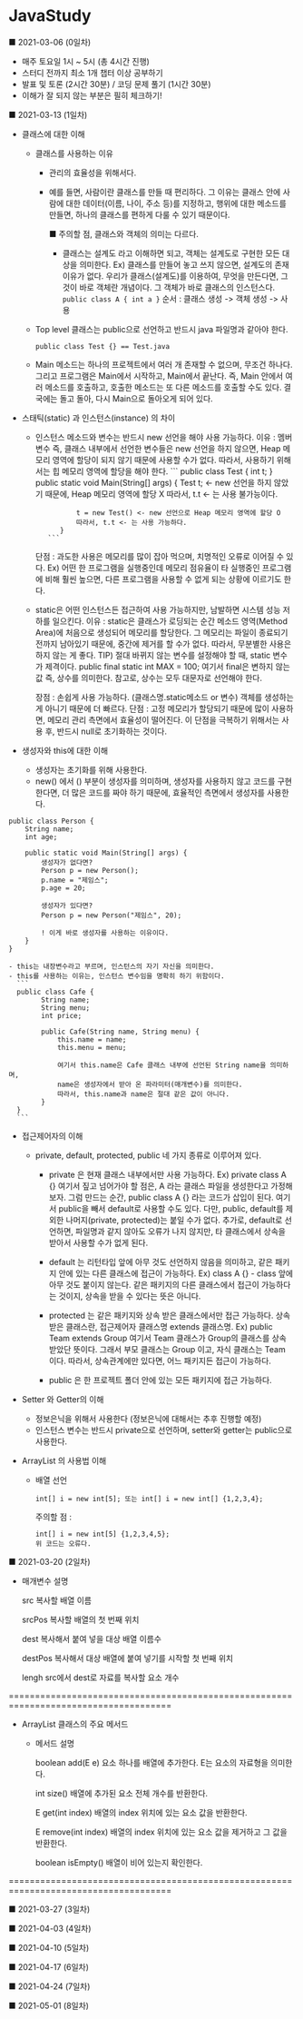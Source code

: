 # JavaStudy

■ 2021-03-06 (0일차)
 - 매주 토요일 1시 ~ 5시 (총 4시간 진행)
 - 스터디 전까지 최소 1개 챕터 이상 공부하기
 - 발표 및 토론 (2시간 30분) / 코딩 문제 풀기 (1시간 30분)
 - 이해가 잘 되지 않는 부분은 필히 체크하기!


■ 2021-03-13 (1일차)
 - 클래스에 대한 이해
    - 클래스를 사용하는 이유
        - 관리의 효율성을 위해서다.
        - 예를 들면, 사람이란 클래스를 만들 때 편리하다.
          그 이유는 클래스 안에 사람에 대한 데이터(이름, 나이, 주소 등)를 지정하고, 
          행위에 대한 메소드를 만들면, 하나의 클래스를 편하게 다룰 수 있기 때문이다.

          ■ 주의할 점, 클래스와 객체의 의미는 다르다.
            - 클래스는 설계도 라고 이해하면 되고, 객체는 설계도로 구현한 모든 대상을 의미한다.
              Ex) 클래스를 만들어 놓고 쓰지 않으면, 설계도의 존재 이유가 없다.
                  우리가 클래스(설계도)를 이용하여, 무엇을 만든다면, 그것이 바로 객체란 개념이다.
                  그 객체가 바로 클래스의 인스턴스다.
                  ```
                  public class A { int a }
                  ```
                  순서 : 클래스 생성 -> 객체 생성 -> 사용
          
    - Top level 클래스는 public으로 선언하고 반드시 java 파일명과 같아야 한다.
      ```
      public class Test {} == Test.java
      ```
    - Main 메소드는 하나의 프로젝트에서 여러 개 존재할 수 없으며, 무조건 하나다.
      그리고 프로그램은 Main에서 시작하고, Main에서 끝난다.
      즉, Main 안에서 여러 메소드를 호출하고, 호출한 메소드는 또 다른 메소드를 호출할 수도 있다.
      결국에는 돌고 돌아, 다시 Main으로 돌아오게 되어 있다.

 - 스태틱(static) 과 인스턴스(instance) 의 차이
    - 인스턴스 메소드와 변수는 반드시 new 선언을 해야 사용 가능하다.
      이유 : 멤버 변수 즉, 클래스 내부에서 선언한 변수들은 new 선언을 하지 않으면,
             Heap 메모리 영역에 할당이 되지 않기 때문에 사용할 수가 없다.
             따라서, 사용하기 위해서는 힙 메모리 영역에 할당을 해야 한다.
             ```
             public class Test {
                 int t;
             }
                public static void Main(String[] args) {
                    Test t; <- new 선언을 하지 않았기 때문에, Heap 메모리 영역에 할당 X
                    따라서, t.t <- 는 사용 불가능이다.

                    t = new Test() <- new 선언으로 Heap 메모리 영역에 할당 O
                    따라서, t.t <- 는 사용 가능하다.
                }
             ```
      단점 : 과도한 사용은 메모리를 많이 잡아 먹으며, 치명적인 오류로 이어질 수 있다.
             Ex) 어떤 한 프로그램을 실행중인데 메모리 점유율이 타 실행중인 프로그램에 비해
                 훨씬 높으면, 다른 프로그램을 사용할 수 없게 되는 상황에 이르기도 한다.

    - static은 어떤 인스턴스든 접근하여 사용 가능하지만, 남발하면 시스템 성능 저하를 일으킨다.
      이유 : static은 클래스가 로딩되는 순간 메소드 영역(Method Area)에 처음으로 
             생성되어 메모리를 할당한다. 
             그 메모리는 파일이 종료되기 전까지 남아있기 때문에, 중간에 제거를 할 수가 없다. 따라서, 무분별한 사용은 하지 않는 게 좋다.
             TIP) 절대 바뀌지 않는 변수를 설정해야 할 때, static 변수가 제격이다.
                 public final static int MAX = 100;
                 여기서 final은 변하지 않는 값 즉, 상수를 의미한다.
                 참고로, 상수는 모두 대문자로 선언해야 한다.

      장점 : 손쉽게 사용 가능하다. (클래스명.static메소드 or 변수)
             객체를 생성하는 게 아니기 때문에 더 빠르다.
      단점 : 고정 메모리가 할당되기 때문에 많이 사용하면, 메모리 관리 측면에서 효율성이 떨어진다.
             이 단점을 극복하기 위해서는 사용 후, 반드시 null로 초기화하는 것이다.

 - 생성자와 this에 대한 이해
    - 생성자는 초기화를 위해 사용한다.
    - new() 에서 () 부분이 생성자를 의미하며, 생성자를 사용하지 않고 코드를 구현한다면,
      더 많은 코드를 짜야 하기 때문에, 효율적인 측면에서 생성자를 사용한다.
      
```
public class Person {
    String name;
    int age;

    public static void Main(String[] args) {
        생성자가 없다면?
        Person p = new Person();
        p.name = "제임스";
        p.age = 20;
        
        생성자가 있다면?
        Person p = new Person("제임스", 20);
        
        ! 이게 바로 생성자를 사용하는 이유이다.
    }
}
```
    - this는 내장변수라고 부르며, 인스턴스의 자기 자신을 의미한다.
    - this를 사용하는 이유는, 인스턴스 변수임을 명확히 하기 위함이다.
      ```
      public class Cafe {
            String name;
            String menu;
            int price;
            
            public Cafe(String name, String menu) {
                this.name = name; 
                this.menu = menu;

                여기서 this.name은 Cafe 클래스 내부에 선언된 String name을 의미하며,
                name은 생성자에서 받아 온 파라미터(매개변수)를 의미한다.
                따라서, this.name과 name은 절대 같은 값이 아니다.
            }
      }
      ```
 - 접근제어자의 이해
    - private, default, protected, public 네 가지 종류로 이루어져 있다.
        - private 은 현재 클래스 내부에서만 사용 가능하다.
          Ex) private class A {}
          여기서 짚고 넘어가야 할 점은,
          A 라는 클래스 파일을 생성한다고 가정해보자.
          그럼 만드는 순간, public class A {} 라는 코드가 삽입이 된다.
          여기서 public을 빼서 default로 사용할 수도 있다.
          다만, public, default를 제외한 나머지(private, protected)는
          붙일 수가 없다.
          추가로, default로 선언하면, 파일명과 같지 않아도 오류가 나지 않지만,
          타 클래스에서 상속을 받아서 사용할 수가 없게 된다.

        - default 는 리턴타입 앞에 아무 것도 선언하지 않음을 의미하고,
          같은 패키지 안에 있는 다른 클래스에 접근이 가능하다.
          Ex) class A {} - class 앞에 아무 것도 붙이지 않는다.
          같은 패키지의 다른 클래스에서 접근이 가능하다는 것이지, 
          상속을 받을 수 있다는 뜻은 아니다.

        - protected 는 같은 패키지와 상속 받은 클래스에서만 접근 가능하다.
          상속 받은 클래스란, 접근제어자 클래스명 extends 클래스명.
          Ex) public Team extends Group
          여기서 Team 클래스가 Group의 클래스를 상속 받았단 뜻이다.
          그래서 부모 클래스는 Group 이고, 자식 클래스는 Team 이다.
          따라서, 상속관계에만 있다면, 어느 패키지든 접근이 가능하다.

        - public 은 한 프로젝트 폴더 안에 있는 모든 패키지에 접근 가능하다.

 - Setter 와 Getter의 이해
    - 정보은닉을 위해서 사용한다 (정보은닉에 대해서는 추후 진행할 예정)
    - 인스턴스 변수는 반드시 private으로 선언하며, setter와 getter는 public으로 사용한다.

 - ArrayList 의 사용법 이해
    - 배열 선언
      ```
      int[] i = new int[5]; 또는 int[] i = new int[] {1,2,3,4};
      ```
      주의할 점 : 
      ```
      int[] i = new int[5] {1,2,3,4,5}; 
      위 코드는 오류다.
      ```


■ 2021-03-20 (2일차)

- 매개변수      설명

  src      복사할 배열 이름
  
  srcPos   복사할 배열의 첫 번째 위치

  dest     복사해서 붙여 넣을 대상 배열 이름수

  destPos  복사해서 대상 배열에 붙여 넣기를 시작할 첫 번째 위치

  lengh    src에서 dest로 자료를 복사할 요소 개수
  
 =====================================================================================
  - ArrayList 클래스의 주요 메서드
  
    - 메서드                                설명
  
      boolean add(E e)       요소 하나를 배열에 추가한다. E는 요소의 자료형을 의미한다.
  
      int size()             배열에 추가된 요소 전체 개수를 반환한다.
  
      E get(int index)       배열의 index 위치에 있는 요소 값을 반환한다.
  
      E remove(int index)    배열의 index 위치에 있는 요소 값을 제거하고 그 값을 반환한다.
  
      boolean isEmpty()      배열이 비어 있는지 확인한다.
      
 =====================================================================================

■ 2021-03-27 (3일차)


■ 2021-04-03 (4일차)


■ 2021-04-10 (5일차)


■ 2021-04-17 (6일차)


■ 2021-04-24 (7일차)


■ 2021-05-01 (8일차)